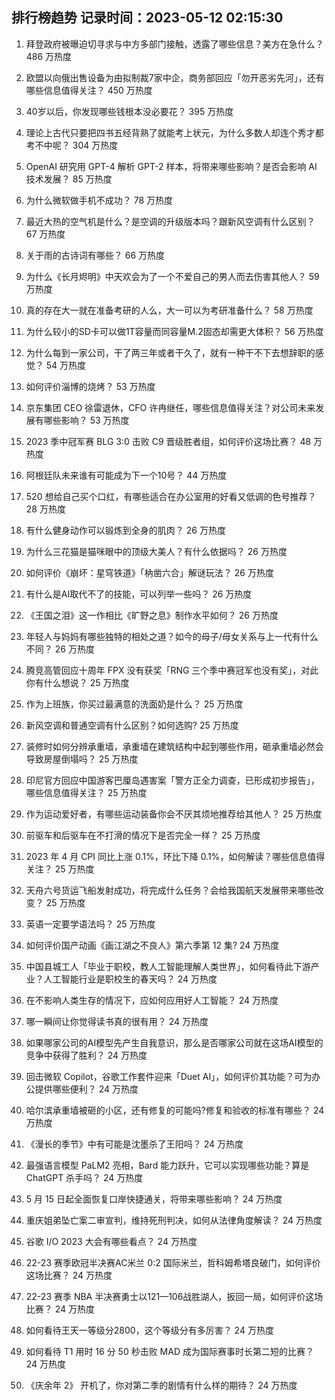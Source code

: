 
## 排行榜趋势 记录时间：2023-05-12 02:15:30
  
  1. 拜登政府被曝迫切寻求与中方多部门接触，透露了哪些信息？美方在急什么？ 486 万热度
    
  2. 欧盟以向俄出售设备为由拟制裁7家中企，商务部回应「勿开恶劣先河」，还有哪些信息值得关注？ 450 万热度
    
  3. 40岁以后，你发现哪些钱根本没必要花？ 395 万热度
    
  4. 理论上古代只要把四书五经背熟了就能考上状元，为什么多数人却连个秀才都考不中呢？ 304 万热度
    
  5. OpenAI 研究用 GPT-4 解析 GPT-2 样本，将带来哪些影响？是否会影响 AI 技术发展？ 85 万热度
    
  6. 为什么微软做手机不成功？ 78 万热度
    
  7. 最近大热的空气机是什么？是空调的升级版本吗？跟新风空调有什么区别？ 67 万热度
    
  8. 关于雨的古诗词有哪些？ 66 万热度
    
  9. 为什么《长月烬明》中天欢会为了一个不爱自己的男人而去伤害其他人？ 59 万热度
    
  10. 真的存在大一就在准备考研的人么，大一可以为考研准备什么？ 58 万热度
    
  11. 为什么较小的SD卡可以做1T容量而同容量M.2固态却需更大体积？ 56 万热度
    
  12. 为什么每到一家公司，干了两三年或者干久了，就有一种干不下去想辞职的感觉？ 54 万热度
    
  13. 如何评价淄博的烧烤？ 53 万热度
    
  14. 京东集团 CEO 徐雷退休，CFO 许冉继任，哪些信息值得关注？对公司未来发展有哪些影响？ 53 万热度
    
  15. 2023 季中冠军赛 BLG 3:0 击败 C9 晋级胜者组，如何评价这场比赛？ 48 万热度
    
  16. 阿根廷队未来谁有可能成为下一个10号？ 44 万热度
    
  17. 520 想给自己买个口红，有哪些适合在办公室用的好看又低调的色号推荐？ 28 万热度
    
  18. 有什么健身动作可以锻炼到全身的肌肉？ 26 万热度
    
  19. 为什么三花猫是猫咪眼中的顶级大美人？有什么依据吗？ 26 万热度
    
  20. 如何评价《崩坏：星穹铁道》「枘凿六合」解谜玩法？ 26 万热度
    
  21. 有什么是AI取代不了的技能，可以列举一些吗？ 26 万热度
    
  22. 《王国之泪》这一作相比《旷野之息》制作水平如何？ 26 万热度
    
  23. 年轻人与妈妈有哪些独特的相处之道？如今的母子/母女关系与上一代有什么不同？ 26 万热度
    
  24. 腾竞高管回应十周年 FPX 没有获奖「RNG 三个季中赛冠军也没有奖」，对此你有什么想说？ 25 万热度
    
  25. 作为上班族，你买过最满意的洗面奶是什么？ 25 万热度
    
  26. 新风空调和普通空调有什么区别？如何选购? 25 万热度
    
  27. 装修时如何分辨承重墙，承重墙在建筑结构中起到哪些作用，砸承重墙必然会导致房屋倒塌吗？ 25 万热度
    
  28. 印尼官方回应中国游客巴厘岛遇害案「警方正全力调查，已形成初步报告」，哪些信息值得关注？ 25 万热度
    
  29. 作为运动爱好者，有哪些运动装备你会不厌其烦地推荐给其他人？ 25 万热度
    
  30. 前驱车和后驱车在不打滑的情况下是否完全一样？ 25 万热度
    
  31. 2023 年 4 月 CPI 同比上涨 0.1%，环比下降 0.1%，如何解读？哪些信息值得关注？ 25 万热度
    
  32. 天舟六号货运飞船发射成功，将完成什么任务？会给我国航天发展带来哪些改变？ 25 万热度
    
  33. 英语一定要学语法吗？ 25 万热度
    
  34. 如何评价国产动画《画江湖之不良人》第六季第 12 集? 24 万热度
    
  35. 中国县城工人「毕业于职校，教人工智能理解人类世界」，如何看待此下游产业？人工智能行业是职校生的春天吗？ 24 万热度
    
  36. 在不影响人类生存的情况下，应如何应用好人工智能？ 24 万热度
    
  37. 哪一瞬间让你觉得读书真的很有用？ 24 万热度
    
  38. 如果哪家公司的AI模型先产生自我意识，那么是否哪家公司就在这场AI模型的竞争中获得了胜利？ 24 万热度
    
  39. 回击微软 Copilot，谷歌工作套件迎来「Duet AI」，如何评价其功能？可为办公提供哪些便利？ 24 万热度
    
  40. 哈尔滨承重墙被砸的小区，还有修复的可能吗?修复和验收的标准有哪些？ 24 万热度
    
  41. 《漫长的季节》中有可能是沈墨杀了王阳吗？ 24 万热度
    
  42. 最强语言模型 PaLM2 亮相，Bard 能力跃升，它可以实现哪些功能？算是 ChatGPT 杀手吗？ 24 万热度
    
  43. 5 月 15 日起全面恢复口岸快捷通关，将带来哪些影响？ 24 万热度
    
  44. 重庆姐弟坠亡案二审宣判，维持死刑判决，如何从法律角度解读？ 24 万热度
    
  45. 谷歌 I/O 2023 大会有哪些看点？ 24 万热度
    
  46. 22-23 赛季欧冠半决赛AC米兰 0:2 国际米兰，哲科姆希塔良破门，如何评价这场比赛？ 24 万热度
    
  47. 22-23 赛季 NBA 半决赛勇士以121—106战胜湖人，扳回一局，如何评价这场比赛？ 24 万热度
    
  48. 如何看待王天一等级分2800，这个等级分有多厉害？ 24 万热度
    
  49. 如何看待 T1 用时 16 分 50 秒击败 MAD 成为国际赛事时长第二短的比赛？ 24 万热度
    
  50. 《庆余年 2》 开机了，你对第二季的剧情有什么样的期待？ 24 万热度
    